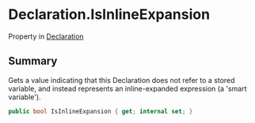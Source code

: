 # Declaration.IsInlineExpansion

Property in [Declaration](/docs/api/csharp/yarn.compiler.declaration.md)

## Summary


Gets a value indicating that this Declaration does not refer to a
stored variable, and instead represents an inline-expanded
expression (a 'smart variable').


```csharp
public bool IsInlineExpansion { get; internal set; }
```


